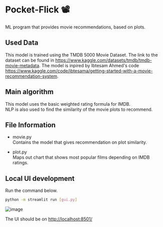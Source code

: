 # Pocket-Flick 📽️

ML program that provides movie recommendations, based on plots.

## Used Data

This model is trained using the TMDB 5000 Movie Dataset.
The link to the dataset can be found in <https://www.kaggle.com/datasets/tmdb/tmdb-movie-metadata>. The model is inpired by Ibtesam Ahmed's code <https://www.kaggle.com/code/ibtesama/getting-started-with-a-movie-recommendation-system>.

## Main algorithm

This model uses the basic weighted rating formula for IMDB.  
NLP is also used to find the similarity of the movie plots to recommend.

## File Information

- movie.py  
Contains the model that gives recommendation on plot similarity.

- plot.py  
Maps out chart that shows most popular films depending on IMDB ratings.

## Local UI development

Run the command below.

```sh
python -m streamlit run [gui.py]
```

![image](https://user-images.githubusercontent.com/104475739/202358714-a7d4f29d-14e7-4231-b604-2bb4f1e8fdd9.png)


The UI should be on <http://localhost:8501/>
